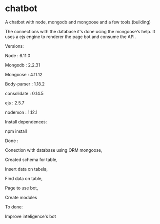 # chatbot

A chatbot with node, mongodb and mongoose and a few tools.(building)

The connections with the database it's done using the mongoose's help.
It uses a ejs engine to renderer the page bot and consume the API.

Versions:

Node : 6.11.0

Mongodb : 2.2.31

Mongoose : 4.11.12

Body-parser : 1.18.2

consolidate : 0.14.5

ejs : 2.5.7

nodemon : 1.12.1


Install dependences:

npm install


Done :

Conection with database using ORM mongoose,

Created schema for table,

Insert data on tabela,

Find data on table,

Page to use bot,

Create modules

To done:

Improve inteligence's bot